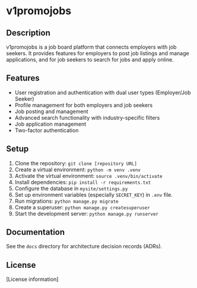 # v1promojobs

## Description

v1promojobs is a job board platform that connects employers with job seekers. It provides features for employers to post job listings and manage applications, and for job seekers to search for jobs and apply online.

## Features

*   User registration and authentication with dual user types (Employer/Job Seeker)
*   Profile management for both employers and job seekers
*   Job posting and management
*   Advanced search functionality with industry-specific filters
*   Job application management
*   Two-factor authentication

## Setup

1.  Clone the repository: `git clone [repository URL]`
2.  Create a virtual environment: `python -m venv .venv`
3.  Activate the virtual environment: `source .venv/bin/activate`
4.  Install dependencies: `pip install -r requirements.txt`
5.  Configure the database in `mysite/settings.py`
6.  Set up environment variables (especially `SECRET_KEY`) in `.env` file.
7.  Run migrations: `python manage.py migrate`
8.  Create a superuser: `python manage.py createsuperuser`
9.  Start the development server: `python manage.py runserver`

## Documentation

See the `docs` directory for architecture decision records (ADRs).

## License

[License information]
